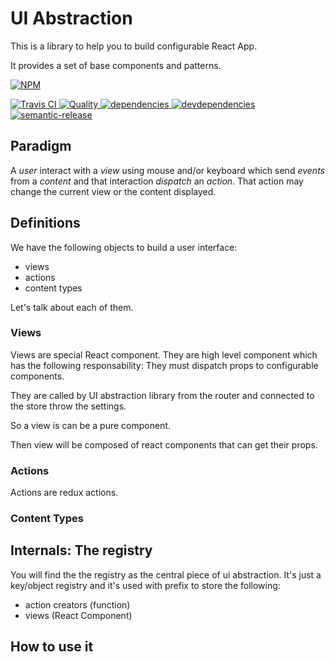 # UI Abstraction

This is a library to help you to build configurable React App.

It provides a set of base components and patterns.

[![NPM][npm-icon] ][npm-url]

[![Travis CI][travis-ci-image] ][travis-ci-url]
[![Quality][quality-badge] ][quality-url]
[![dependencies][dependencies-image] ][dependencies-url]
[![devdependencies][devdependencies-image] ][devdependencies-url]
[![semantic-release](https://img.shields.io/badge/%20%20%F0%9F%93%A6%F0%9F%9A%80-semantic--release-e10079.svg)](https://github.com/semantic-release/semantic-release)

[npm-icon]: https://nodei.co/npm/react-ui-abstraction.png?downloads=true
[npm-url]: https://npmjs.org/package/react-ui-abstraction
[travis-ci-image]: https://travis-ci.org/talend/react-ui-abstraction.svg?branch=master
[travis-ci-url]: https://travis-ci.org/talend/react-ui-abstraction

[dependencies-image]: https://david-dm.org/talend/react-ui-abstraction.png
[dependencies-url]: https://david-dm.org/talend/react-ui-abstraction
[devdependencies-image]: https://david-dm.org/talend/react-ui-abstraction/dev-status.png
[devdependencies-url]: https://david-dm.org/talend/react-ui-abstraction#info=devDependencies

[quality-badge]: http://npm.packagequality.com/shield/react-ui-abstraction.svg
[quality-url]: http://packagequality.com/#?package=react-ui-abstraction


## Paradigm

A *user* interact with a *view* using mouse and/or keyboard which send *events* from a *content* and that interaction *dispatch* an *action*.
That action may change the current view or the content displayed.

## Definitions

We have the following objects to build a user interface:

* views
* actions
* content types

Let's talk about each of them.

### Views

Views are special React component. They are high level component which has the following responsability:
They must dispatch props to configurable components.

They are called by UI abstraction library from the router and connected to the store throw the settings.

So a view is can be a pure component.

Then view will be composed of react components that can get their props.

### Actions

Actions are redux actions.

### Content Types

## Internals: The registry

You will find the the registry as the central piece of ui abstraction.
It's just a key/object registry and it's used with prefix to store the following:

* action creators (function)
* views (React Component)

## How to use it

